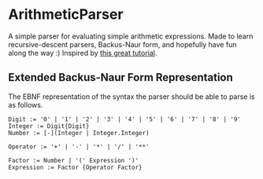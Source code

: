 # ArithmeticParser
A simple parser for evaluating simple arithmetic expressions. Made to learn recursive-descent parsers, Backus-Naur form, and hopefully have fun along the way :)
Inspired by [this great tutorial](http://blog.roboblob.com/2014/12/16/recursive-descent-parser-for-arithmetic-expressions-with-real-numbers/).

## Extended Backus-Naur Form Representation
The EBNF representation of the syntax the parser should be able to parse is as follows.

```
Digit := '0' | '1' | '2' | '3' | '4' | '5' | '6' | '7' | '8' | '9'
Integer := Digit{Digit}
Number := [-](Integer | Integer.Integer)

Operator := '+' | '-' | '*' | '/' | '**'

Factor := Number | '(' Expression ')'
Expression := Factor {Operator Factor}
```
